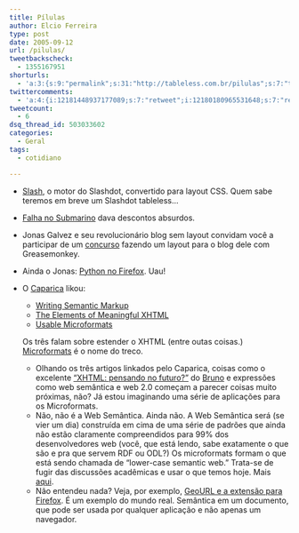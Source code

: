 ```yaml
---
title: Pílulas
author: Elcio Ferreira
type: post
date: 2005-09-12
url: /pilulas/
tweetbackscheck:
  - 1355167951
shorturls:
  - 'a:3:{s:9:"permalink";s:31:"http://tableless.com.br/pilulas";s:7:"tinyurl";s:26:"http://tinyurl.com/3upu2yz";s:4:"isgd";s:19:"http://is.gd/RKiwdB";}'
twittercomments:
  - 'a:4:{i:12181448937177089;s:7:"retweet";i:12180180965531648;s:7:"retweet";i:11884766181720064;s:7:"retweet";i:11872393567936512;s:7:"retweet";}'
tweetcount:
  - 6
dsq_thread_id: 503033602
categories:
  - Geral
tags:
  - cotidiano

---
```

  * [Slash][1], o motor do Slashdot, convertido para layout CSS. Quem sabe teremos em breve um Slashdot tableless&#8230;
  * [Falha no Submarino][2] dava descontos absurdos.
  * Jonas Galvez e seu revolucionário blog sem layout convidam você a participar de um [concurso][3] fazendo um layout para o blog dele com Greasemonkey.
  * Ainda o Jonas: [Python no Firefox][4]. Uau!
  * O [Caparica][5] likou: 
      * [Writing Semantic Markup][6]
      * [The Elements of Meaningful XHTML][7]
      * [Usable Microformats][8]
    
    Os três falam sobre estender o XHTML (entre outas coisas.) [Microformats][9] é o nome do treco.</li> 
    
      * Olhando os três artigos linkados pelo Caparica, coisas como o excelente [&#8220;XHTML: pensando no futuro?&#8221;][10] do [Bruno][11] e expressões como web semântica e web 2.0 começam a parecer coisas muito próximas, não? Já estou imaginando uma série de aplicações para os Microformats.
      * Não, não é a Web Semântica. Ainda não. A Web Semântica será (se vier um dia) construída em cima de uma série de padrões que ainda não estão claramente compreendidos para 99% dos desenvolvedores web (você, que está lendo, sabe exatamente o que são e pra que servem RDF ou ODL?) Os microformats formam o que está sendo chamada de &#8220;lower-case semantic web.&#8221; Trata-se de fugir das discussões acadêmicas e usar o que temos hoje. Mais [aqui][12].
      * Não entendeu nada? Veja, por exemplo, [GeoURL e a extensão para Firefox][13]. É um exemplo do mundo real. Semântica em um documento, que pode ser usada por qualquer aplicação e não apenas um navegador.</ul>

 [1]: http://www.slashcode.com/ "Slashcode.com"
 [2]: http://webinsider.uol.com.br/vernoticia.php/id/2571 "Loja online cobra menos sem querer. E agora?"
 [3]: http://jonasgalvez.com/br/blog/2005-09/a-web-remixavel "Concurso de layout com user script"
 [4]: http://jonasgalvez.com/br/blog/2005-09/python-no-firefox-1.6 "Python no Firefox"
 [5]: http://sinistras.aranha.com.br/ "URLs sinistras"
 [6]: http://digital-web.com/articles/writing_semantic_markup/ "Writing Semantic Markup"
 [7]: http://tantek.com/presentations/2005/03/elementsofxhtml/ "The Elements of Meaningful XHTML"
 [8]: http://usabletype.com/articles/2005/usable-microformats/ "Usable Microformats"
 [9]: http://www.microformats.org/ "Microformats"
 [10]: http://www.brunotorres.net/2005/09/10/xhtml-pensando-no-futuro "XHMTL, Pensando no Futuro"
 [11]: http://www.brunotorres.net/ "Bruno Torres"
 [12]: http://www.tantek.com/presentations/2004etech/realworldsemanticspres.html "real world semantics"
 [13]: http://tableless.com.br/?rapidinhas_instale_experimente "GeoURL Firefox Extension"
